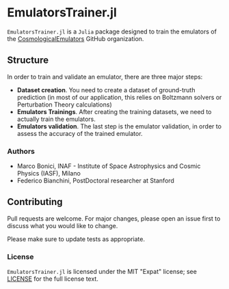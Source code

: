 # EmulatorsTrainer.jl

`EmulatorsTrainer.jl` is a `Julia` package designed to train the emulators of the [CosmologicalEmulators](https://github.com/CosmologicalEmulators) GitHub organization.

## Structure

In order to train and validate an emulator, there are three major steps:

- **Dataset creation**. You need to create a dataset of ground-truth prediction (in most of our application, this relies on Boltzmann solvers or Perturbation Theory calculations)
- **Emulators Trainings**. After creating the training datasets, we need to actually train the emulators.
- **Emulators validation**. The last step is the emulator validation, in order to assess the accuracy of the trained emulator.

### Authors

- Marco Bonici, INAF - Institute of Space Astrophysics and Cosmic Physics (IASF), Milano
- Federico Bianchini, PostDoctoral researcher at Stanford

## Contributing

Pull requests are welcome. For major changes, please open an issue first to discuss what you would like to change.

Please make sure to update tests as appropriate.

### License

`EmulatorsTrainer.jl` is licensed under the MIT "Expat" license; see
[LICENSE](https://github.com/CosmologicalEmulators/Effort.jl/blob/main/LICENSE) for
the full license text.
